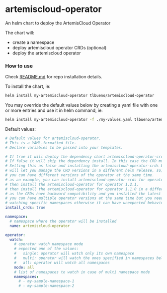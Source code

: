 # artemiscloud-operator

An helm chart to deploy the ArtemisCloud Operator

The chart will:
- create a namespace
- deploy artemiscloud operator CRDs (optional)
- deploy the artemiscloud operator

### How to use

Check [README.md](../../README.md) for repo installation details.

To install the chart, ie:
```sh
helm install my-artemiscloud-operator tlbueno/artemiscloud-operator
```

You may override the default values below by creating a yaml file with one or more entries and use it in helm command, ie:
```sh
helm install my-artemiscloud-operator -f ./my-values.yaml tlbueno/artemiscloud-operator
```

Default values:
```yaml
# Default values for artemiscloud-operator.
# This is a YAML-formatted file.
# Declare variables to be passed into your templates.

# If true it will deploy the dependency chart artemiscloud-operator-crds
# If false it will skip the dependency install. In this case the CRD must be already installed
# Setting this as false and installing the artemiscloud-operator-crds before
# will let you manage the CRD versions in a different helm release, so, in this case
# you can have different versions of the operator at the same time.
# as an example, you can install artemiscloud-operator-crds for operator 1.2.1,
# then install the artemiscloud-operator for operator 1.2.1,
# then install the artemiscloud-operator for operator 1.1.0 in a different namespace
# as the CRDs have backward compatibility and you installed the latest one,
# you can have multiple operator versions at the same time but you need to ensure they are
# watching specific namespaces otherwise it can have unexpected behavior
install_crds: true

namespace:
  # namespace where the operator will be installed
  name: artemiscloud-operator

operator:
  watch:
    # operator watch namespace mode
    # expected one of the values:
    #   single: operator will watch only its own namespace
    #   multi: operator will watch the ones specified in namespaces below
    #   all: operator will watch all namespaces
    mode: all
    # list of namespaces to watch in case of multi namespace mode
    namespaces:
      # - my-sample-namespace-1
      # - my-sample-namespace-2
```

